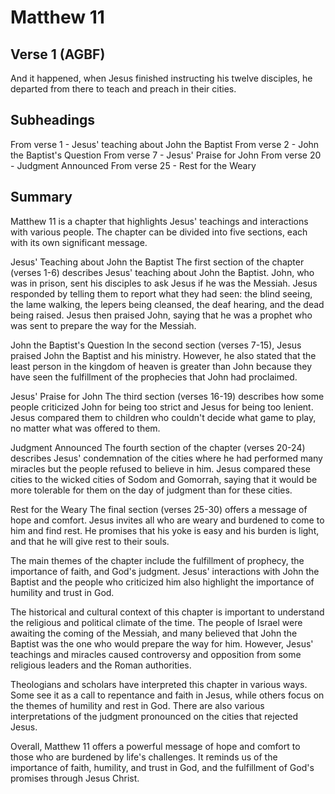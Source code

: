 # Matthew 11

## Verse 1 (AGBF)

And it happened, when Jesus finished instructing his twelve disciples, he departed from there to teach and preach in their cities.

## Subheadings

From verse 1 - Jesus' teaching about John the Baptist
From verse 2 - John the Baptist's Question
From verse 7 - Jesus' Praise for John
From verse 20 - Judgment Announced
From verse 25 - Rest for the Weary

## Summary

Matthew 11 is a chapter that highlights Jesus' teachings and interactions with various people. The chapter can be divided into five sections, each with its own significant message.

Jesus' Teaching about John the Baptist
The first section of the chapter (verses 1-6) describes Jesus' teaching about John the Baptist. John, who was in prison, sent his disciples to ask Jesus if he was the Messiah. Jesus responded by telling them to report what they had seen: the blind seeing, the lame walking, the lepers being cleansed, the deaf hearing, and the dead being raised. Jesus then praised John, saying that he was a prophet who was sent to prepare the way for the Messiah.

John the Baptist's Question
In the second section (verses 7-15), Jesus praised John the Baptist and his ministry. However, he also stated that the least person in the kingdom of heaven is greater than John because they have seen the fulfillment of the prophecies that John had proclaimed.

Jesus' Praise for John
The third section (verses 16-19) describes how some people criticized John for being too strict and Jesus for being too lenient. Jesus compared them to children who couldn't decide what game to play, no matter what was offered to them.

Judgment Announced
The fourth section of the chapter (verses 20-24) describes Jesus' condemnation of the cities where he had performed many miracles but the people refused to believe in him. Jesus compared these cities to the wicked cities of Sodom and Gomorrah, saying that it would be more tolerable for them on the day of judgment than for these cities.

Rest for the Weary
The final section (verses 25-30) offers a message of hope and comfort. Jesus invites all who are weary and burdened to come to him and find rest. He promises that his yoke is easy and his burden is light, and that he will give rest to their souls.

The main themes of the chapter include the fulfillment of prophecy, the importance of faith, and God's judgment. Jesus' interactions with John the Baptist and the people who criticized him also highlight the importance of humility and trust in God.

The historical and cultural context of this chapter is important to understand the religious and political climate of the time. The people of Israel were awaiting the coming of the Messiah, and many believed that John the Baptist was the one who would prepare the way for him. However, Jesus' teachings and miracles caused controversy and opposition from some religious leaders and the Roman authorities.

Theologians and scholars have interpreted this chapter in various ways. Some see it as a call to repentance and faith in Jesus, while others focus on the themes of humility and rest in God. There are also various interpretations of the judgment pronounced on the cities that rejected Jesus.

Overall, Matthew 11 offers a powerful message of hope and comfort to those who are burdened by life's challenges. It reminds us of the importance of faith, humility, and trust in God, and the fulfillment of God's promises through Jesus Christ.